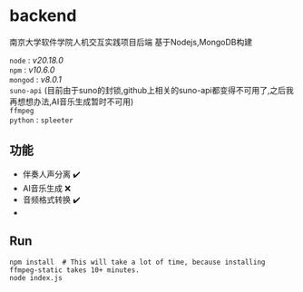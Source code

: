 # backend
南京大学软件学院人机交互实践项目后端
基于Nodejs,MongoDB构建

`node` : *v20.18.0*  
`npm` : *v10.6.0*  
`mongod` : *v8.0.1*  
`suno-api` (目前由于suno的封锁,github上相关的suno-api都变得不可用了,之后我再想想办法,AI音乐生成暂时不可用)  
`ffmpeg`  
`python` : `spleeter` 

## 功能
- 伴奏人声分离 ✔️
- AI音乐生成 ❌
- 音频格式转换 ✔️
- 


## Run
```shell
npm install  # This will take a lot of time, because installing ffmpeg-static takes 10+ minutes.
node index.js
```